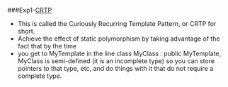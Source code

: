 ###Exp1-[CRTP](https://en.wikipedia.org/wiki/Curiously_recurring_template_pattern)
- This is called the Curiously Recurring Template Pattern, or CRTP for short.   
- Achieve the effect of static polymorphism by taking advantage 
of the fact that by the time 
- you get to MyTemplate<MyClass> in the line class MyClass : public MyTemplate<MyClass>, 
MyClass is semi-defined (it is an incomplete type) so you can store pointers to that type, etc, 
and do things with it that do not require a complete type.